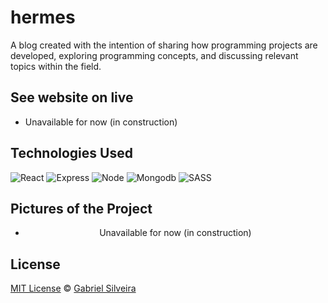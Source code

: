 # hermes

A blog created with the intention of sharing how programming projects are developed, exploring programming concepts, and discussing relevant topics within the field.

## See website on live

- Unavailable for now (in construction)

## Technologies Used

![React](https://img.shields.io/badge/-React-black?style=for-the-badge&logo=react)
![Express](https://img.shields.io/badge/-express-black?style=for-the-badge&logo=express)
![Node](https://img.shields.io/badge/-NodeJS-black?style=for-the-badge&logo=node.js)
![Mongodb](https://img.shields.io/badge/-Mongodb-black?style=for-the-badge&logo=mongodb)
![SASS](https://img.shields.io/badge/-SASS-black?style=for-the-badge&logo=sass)

## Pictures of the Project

<div align="center">

- Unavailable for now (in construction)

</div>

## License

[MIT License](./LICENSE) © [Gabriel Silveira](http://gabrielsilveira.tk/)